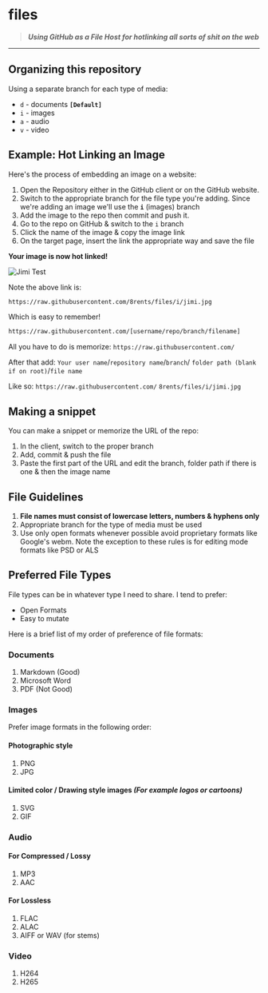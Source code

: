 # files

> ***Using GitHub as a File Host for hotlinking all sorts of shit on the web***

---

## Organizing this repository

Using a separate branch for each type of media:

- `d` - documents __`[Default]`__
- `i` - images
- `a` - audio
- `v` - video

## Example: Hot Linking an Image

Here's the process of embedding an image on a website:

1. Open the Repository either in the GitHub client or on the GitHub website.
2. Switch to the appropriate branch for the file type you're adding. Since we're adding an image we'll use the **`i`** (images) branch
3. Add the image to the repo then commit and push it.
4. Go to the repo on GitHub & switch to the `i` branch
5. Click the name of the image & copy the image link
6. On the target page, insert the link the appropriate way and save the file

__Your image is now hot linked!__

![Jimi Test](https://raw.githubusercontent.com/8rents/files/i/jimi.jpg)

Note the above link is:

```bash
https://raw.githubusercontent.com/8rents/files/i/jimi.jpg
```

Which is easy to remember!

```bash
https://raw.githubusercontent.com/[username/repo/branch/filename]
```

All you have to do is memorize: `https://raw.githubusercontent.com/`

After that add: `Your user name`/`repository name`/`branch`/ `folder path (blank if on root)`/`file name`


Like so: `https://raw.githubusercontent.com/` `8rents/files/i/jimi.jpg`

## Making a snippet

You can make a snippet or memorize the URL of the repo:

1. In the client, switch to the proper branch
2. Add, commit & push the file
3. Paste the first part of the URL and edit the branch, folder path if there is one & then the image name

## File Guidelines 

1. **File names must consist of lowercase letters, numbers & hyphens only**
2. Appropriate branch for the type of media must be used
3. Use only open formats whenever possible avoid proprietary formats like Google's webm. Note the exception to these rules is for editing mode formats like PSD or ALS

## Preferred File Types

File types can be in whatever type I need to share. I tend to prefer:

- Open Formats
- Easy to mutate

Here is a brief list of my order of preference of file formats:

### Documents

1. Markdown (Good)
2. Microsoft Word
3. PDF (Not Good)

### Images

Prefer image formats in the following order:

#### Photographic style

1. PNG
2. JPG

#### Limited color / Drawing style images *(For example logos or cartoons)*

1. SVG
2. GIF

### Audio

#### For Compressed / Lossy

1. MP3
2. AAC

#### For Lossless

1. FLAC
2. ALAC
3. AIFF or WAV (for stems)

### Video

1. H264
2. H265
